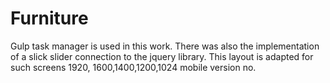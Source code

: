 # Furniture

Gulp task manager is used in this work. There was also the implementation of a slick slider connection to the jquery library. This layout is adapted for such screens 1920, 1600,1400,1200,1024 mobile version no.
